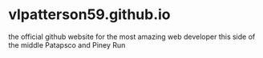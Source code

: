 # vlpatterson59.github.io
the official github website for the most amazing web developer this side of the middle Patapsco and Piney Run
